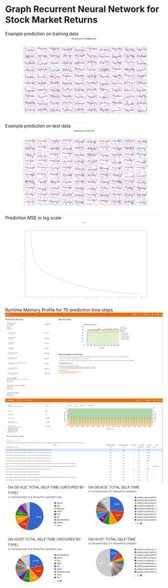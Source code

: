 # Graph Recurrent Neural Network for Stock Market Returns
Example prediction on training data 
![alt-text](https://github.com/claCase/StockGNN/blob/master/results/training_set_500_single.png)
Example prediction on test data
![alt-text](https://github.com/claCase/StockGNN/blob/master/results/test_set_500_single.png)
Prediction MSE in log scale
![alt-text](https://github.com/claCase/StockGNN/blob/master/results/log_loss_single.png)
Runtime Memory Profile for 70 prediction time steps 
![alt-text](https://github.com/claCase/StockGNN/blob/master/results/profiler_summary_usage.png)
![alt-text](https://github.com/claCase/StockGNN/blob/master/results/profiler_memory_usage.png)
![alt-text](https://github.com/claCase/StockGNN/blob/master/results/on_device_ops.png)
